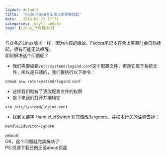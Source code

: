 ```yaml
---
layout: default
title:  "Fedora关闭合上笔记本屏幕挂起"
date:   2016-09-23 17:38
categories: jekyll update
tags: [Linux,计算机技巧]
---
```

与众多的Linux版本一样，因为内核的缘故，Fedora笔记本在合上屏幕时会自动挂起，很有可能无法唤醒。  
如何解决这个问题呢？  
- 我们需要编辑```/etc/systemd/logind.conf```这个配置文件，但是它属于系统文件，所以是只读的，我们要执行以下命令：  
```
chmod a+w /etc/systemd/logind.conf
```
- 这样我们就有了更改配置文件的权限  
- 接下来我们打开并编辑它  

```
vim /etc/systemd/logind.conf
```
- 找到关键字 HandleLidSwitch 将其值改为 ignore。并把本行头的注释去掉：  
```
HandleLidSwitch=ignore
```

reboot  
OK，这个问题就完美解决了!  
PS:资源下载已搬迁至about页面  
